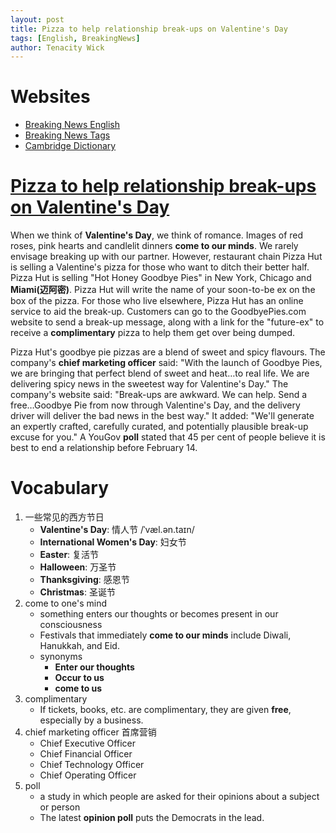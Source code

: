 ```yaml
---
layout: post
title: Pizza to help relationship break-ups on Valentine's Day
tags: [English, BreakingNews]
author: Tenacity Wick
---
```


# Websites

- [Breaking News English](https://breakingnewsenglish.com/)
- [Breaking News Tags](https://zhouqiang19980220.github.io/tags/#books)
- [Cambridge Dictionary](https://dictionary.cambridge.org/)

# [Pizza to help relationship break-ups on Valentine's Day](https://breakingnewsenglish.com/2402/240212-valentines-day-goodbye-pies.html)

When we think of **Valentine's Day**, we think of romance. Images of red roses, pink hearts and candlelit dinners **come to our minds**. We rarely envisage breaking up with our partner. However, restaurant chain Pizza Hut is selling a Valentine's pizza for those who want to ditch their better half. Pizza Hut is selling "Hot Honey Goodbye Pies" in New York, Chicago and **Miami(迈阿密)**. Pizza Hut will write the name of your soon-to-be ex on the box of the pizza. For those who live elsewhere, Pizza Hut has an online service to aid the break-up. Customers can go to the GoodbyePies.com website to send a break-up message, along with a link for the "future-ex" to receive a **complimentary** pizza to help them get over being dumped.

Pizza Hut's goodbye pie pizzas are a blend of sweet and spicy flavours. The company's **chief marketing officer** said: "With the launch of Goodbye Pies, we are bringing that perfect blend of sweet and heat…to real life. We are delivering spicy news in the sweetest way for Valentine's Day." The company's website said: "Break-ups are awkward. We can help. Send a free…Goodbye Pie from now through Valentine's Day, and the delivery driver will deliver the bad news in the best way." It added: "We'll generate an expertly crafted, carefully curated, and potentially plausible break-up excuse for you." A YouGov **poll** stated that 45 per cent of people believe it is best to end a relationship before February 14.

# Vocabulary
1. 一些常见的西方节日
    - **Valentine's Day**: 情人节   /ˈvæl.ən.taɪn/
    - **International Women's Day**: 妇女节
    - **Easter**: 复活节
    - **Halloween**: 万圣节
    - **Thanksgiving**: 感恩节
    - **Christmas**: 圣诞节
2. come to one's mind
    - something enters our thoughts or becomes present in our consciousness
    - Festivals that immediately **come to our minds** include Diwali, Hanukkah, and Eid.
    - synonyms
        - **Enter our thoughts**
        - **Occur to us**
        - **come to us**
3. complimentary
    - If tickets, books, etc. are complimentary, they are given **free**, especially by a business.
4. chief marketing officer  首席营销
    - Chief Executive Officer
    - Chief Financial Officer
    - Chief Technology Officer
    - Chief Operating Officer
5. poll
    - a study in which people are asked for their opinions about a subject or person
    - The latest **opinion poll** puts the Democrats in the lead.